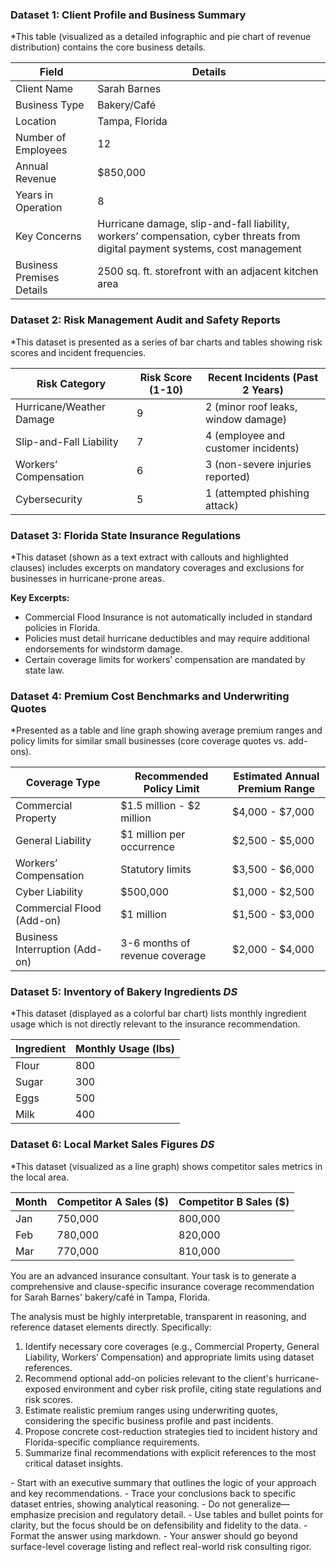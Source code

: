 <title>
Comprehensive Insurance Coverage Analysis for Sarah Barnes' Bakery/Café
</title>

<datasets>

### Dataset 1: Client Profile and Business Summary
*This table (visualized as a detailed infographic and pie chart of revenue distribution) contains the core business details.

| Field                     | Details                           |
|---------------------------|-----------------------------------|
| Client Name               | Sarah Barnes                      |
| Business Type             | Bakery/Café                       |
| Location                  | Tampa, Florida                    |
| Number of Employees       | 12                                |
| Annual Revenue            | $850,000                          |
| Years in Operation        | 8                                 |
| Key Concerns              | Hurricane damage, slip-and-fall liability, workers’ compensation, cyber threats from digital payment systems, cost management |
| Business Premises Details  | 2500 sq. ft. storefront with an adjacent kitchen area |

### Dataset 2: Risk Management Audit and Safety Reports
*This dataset is presented as a series of bar charts and tables showing risk scores and incident frequencies.

| Risk Category               | Risk Score (1-10) | Recent Incidents (Past 2 Years) |
|-----------------------------|-------------------|---------------------------------|
| Hurricane/Weather Damage    | 9                 | 2 (minor roof leaks, window damage) |
| Slip-and-Fall Liability     | 7                 | 4 (employee and customer incidents) |
| Workers’ Compensation       | 6                 | 3 (non-severe injuries reported) |
| Cybersecurity               | 5                 | 1 (attempted phishing attack)   |

### Dataset 3: Florida State Insurance Regulations
*This dataset (shown as a text extract with callouts and highlighted clauses) includes excerpts on mandatory coverages and exclusions for businesses in hurricane-prone areas.

**Key Excerpts:**
- Commercial Flood Insurance is not automatically included in standard policies in Florida.
- Policies must detail hurricane deductibles and may require additional endorsements for windstorm damage.
- Certain coverage limits for workers’ compensation are mandated by state law.

### Dataset 4: Premium Cost Benchmarks and Underwriting Quotes
*Presented as a table and line graph showing average premium ranges and policy limits for similar small businesses (core coverage quotes vs. add-ons).

| Coverage Type                 | Recommended Policy Limit       | Estimated Annual Premium Range |
|-------------------------------|--------------------------------|--------------------------------|
| Commercial Property           | $1.5 million - $2 million      | $4,000 - $7,000                |
| General Liability             | $1 million per occurrence      | $2,500 - $5,000                |
| Workers’ Compensation         | Statutory limits               | $3,500 - $6,000                |
| Cyber Liability               | $500,000                       | $1,000 - $2,500                |
| Commercial Flood (Add-on)     | $1 million                     | $1,500 - $3,000                |
| Business Interruption (Add-on)| 3-6 months of revenue coverage| $2,000 - $4,000                |

### Dataset 5: Inventory of Bakery Ingredients *DS*
*This dataset (displayed as a colorful bar chart) lists monthly ingredient usage which is not directly relevant to the insurance recommendation.

| Ingredient       | Monthly Usage (lbs) |
|------------------|---------------------|
| Flour            | 800                 |
| Sugar            | 300                 |
| Eggs             | 500                 |
| Milk             | 400                 |

### Dataset 6: Local Market Sales Figures *DS*
*This dataset (visualized as a line graph) shows competitor sales metrics in the local area.

| Month      | Competitor A Sales ($) | Competitor B Sales ($) |
|------------|------------------------|------------------------|
| Jan        | 750,000                | 800,000                |
| Feb        | 780,000                | 820,000                |
| Mar        | 770,000                | 810,000                |

</datasets>

<question>
You are an advanced insurance consultant. Your task is to generate a comprehensive and clause-specific insurance coverage recommendation for Sarah Barnes' bakery/café in Tampa, Florida.

The analysis must be highly interpretable, transparent in reasoning, and reference dataset elements directly. Specifically:

1. Identify necessary core coverages (e.g., Commercial Property, General Liability, Workers’ Compensation) and appropriate limits using dataset references.
2. Recommend optional add-on policies relevant to the client's hurricane-exposed environment and cyber risk profile, citing state regulations and risk scores.
3. Estimate realistic premium ranges using underwriting quotes, considering the specific business profile and past incidents.
4. Propose concrete cost-reduction strategies tied to incident history and Florida-specific compliance requirements.
5. Summarize final recommendations with explicit references to the most critical dataset insights.

</question>

<instruction>
- Start with an executive summary that outlines the logic of your approach and key recommendations.
- Trace your conclusions back to specific dataset entries, showing analytical reasoning.
- Do not generalize—emphasize precision and regulatory detail.
- Use tables and bullet points for clarity, but the focus should be on defensibility and fidelity to the data.
- Format the answer using markdown.
- Your answer should go beyond surface-level coverage listing and reflect real-world risk consulting rigor.

</instruction>

